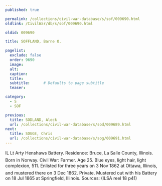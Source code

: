 ```yaml
---
published: true

permalink: /collections/civil-war-database/s/sof/009690.html
oldlink: /CivilWar/db/s/sof/009690.html

oldid: 009690

title: SOFFLAND, Barne O.

pagelist:
  exclude: false
  order: 9690
  image: 
  alt:
  caption:
  title:
  subtitle:      # Defaults to page subtitle
  teaser:

category: 
  - S 
  - SOF

previous:
  title: SODLAND, Aleck
  url: /collections/civil-war-database/s/sod/009689.html  
next:
  title: SOGGE, Chris
  url: /collections/civil-war-database/s/sog/009691.html   
---
```

IL Lt Arty Henshaw&#146;s Battery. Residence: Bruce, La Salle County, Illinois. Born in Norway. Civil War: Farmer. Age 25. Blue eyes, light hair, light complexion, 5&#146;11&#148;. Enlisted for three years on 3 Nov 1862 at Ottawa, Illinois, and mustered there on 3 Dec 1862. Private. Mustered out with his Battery on 18 Jul 1865 at Springfield, Illinois. Sources: (ILSA reel 18 p41)